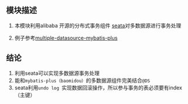 ## 模块描述
1. 本模块利用alibaba 开源的分布式事务组件 [seata](http://seata.io/en-us/)对多数据源进行事务处理

1. 例子参考[multiple-datasource-mybatis-plus](https://github.com/seata/seata-samples/tree/master/multiple-datasource-mybatis-plus)


## 结论
1. 利用seata可以实现多数据源事务处理
2. 能和```mybatis-plus（baomidou）```的多数据源组件完美结合```@DS```
3. seata利用```undo log ```实现数据回滚操作，所以参与事务的表必须要有index（主键）